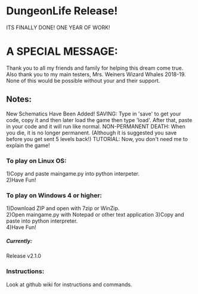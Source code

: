 # DungeonLife Release!
ITS FINALLY DONE!  ONE YEAR OF WORK!
# A SPECIAL MESSAGE:
Thank you to all my friends and family for helping this dream come true.  Also thank you to my main testers, Mrs. Weiners Wizard Whales 2018-19.  None of this would be possible without your and their support.
## Notes:
New Schematics Have Been Added!
SAVING:  Type in 'save' to get your code, copy it and then later load the game then type 'load'. After that, paste in your code and it will run like normal.
NON-PERMANENT DEATH:  When you die, it is no longer permanent.  (Although it is suggested you save before you get sent 5 levels back!)
TUTORIAL:  Now, you don't need me to explain the game!
### To play on Linux OS:
1)Copy and paste maingame.py into python interpeter.  
2)Have Fun!
### To play on Windows 4 or higher:
1)Download ZIP and open with 7zip or WinZip.  
2)Open maingame.py with Notepad or other text application
3)Copy and paste into python interpreter.  
4)Have Fun! 


##### Currently:
Release v2.1.0

### Instructions:
Look at github wiki for instructions and commands.
